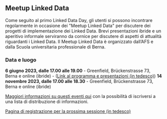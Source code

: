 ## Meetup Linked Data

Come seguito al primo Linked Data Day, gli utenti si possono incontrare regolarmente in occasione dei "Meetup Linked Data" per discutere dei progetti di implementazione dei Linked Data. Brevi presentazioni ibride e un aperitivo informale serviranno da cornice per discutere di aspetti di attualità riguardanti i Linked Data. Il Meetup Linked Data è organizzato dall’AFS e dalla Scuola universitaria professionale di Berna.

### Data e luogo

**6 giugno 2023, dalle 17.00 alle 19.00** - Greenfield, Brückenstrasse 73, Berna e online (ibride) - ([Link al programma e presentazioni (in tedesco)](https://www.bfh.ch/wirtschaft/de/aktuell/fachveranstaltungen/linked-data-meetup-1-23/)) 
**14 novembre 2023, dalle 17.00 alle 18.30** - Greenfield, Brückenstrasse 73, Berna e online (ibride) 

[Maggiori informazioni su questi eventi qui](https://www.bfh.ch/wirtschaft/de/themen/linked-data-meetup/) con la possibilità di iscriversi a una lista di distribuzione di informazioni.

[Pagina di registrazione per la prossima sessione (in tedesco)](https://www.bfh.ch/wirtschaft/de/aktuell/fachveranstaltungen/linked-data-meetup-2-23/)

